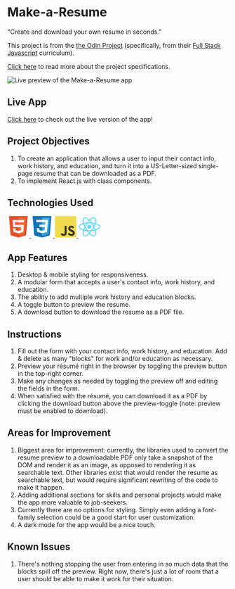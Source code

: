 # Make-a-Resume

"Create and download your own resume in seconds."

This project is from the [the Odin Project](https://www.theodinproject.com) (specifically, from their [Full Stack Javascript](https://www.theodinproject.com/paths/full-stack-javascript) curriculum). 

[Click here](https://www.theodinproject.com/lessons/node-path-javascript-cv-application) to read more about the project specifications.

![Live preview of the Make-a-Resume app](./public/images/sample.gif)

## Live App

[Click here](https://mpieciak18.github.io/make-a-resume/) to check out the live version of the app!

## Project Objectives

1. To create an application that allows a user to input their contact info, work history, and education, and turn it into a US-Letter-sized single-page resume that can be downloaded as a PDF.
2. To implement React.js with class components.

## Technologies Used

<p align="left"> 
<a href="https://developer.mozilla.org/en-US/docs/Web/HTML" target="_blank"> <img src="https://raw.githubusercontent.com/devicons/devicon/master/icons/html5/html5-original.svg" alt="html5" width="50" height="50"/> </a> 
<a href="https://developer.mozilla.org/en-US/docs/Web/CSS" target="_blank"> <img src="https://raw.githubusercontent.com/devicons/devicon/master/icons/css3/css3-original.svg" alt="css3" width="50" height="50"/> </a>
<a href="https://developer.mozilla.org/en-US/docs/Web/JavaScript" target="_blank"> <img src="https://raw.githubusercontent.com/devicons/devicon/master/icons/javascript/javascript-original.svg" alt="javascript" width="50" height="50"/> </a>
<a href="https://reactjs.org/" target="_blank"> <img src="https://raw.githubusercontent.com/devicons/devicon/master/icons/react/react-original.svg" alt="react" width="50" height="50"/> </a>
</p>

## App Features

1. Desktop & mobile styling for responsiveness.
2. A modular form that accepts a user's contact info, work history, and education.
3. The ability to add multiple work history and education blocks.
4. A toggle button to preview the resume.
5. A download button to download the resume as a PDF file.

## Instructions

1. Fill out the form with your contact info, work history, and education. Add & delete as many "blocks" for work and/or education as necessary.
2. Preview your résumé right in the browser by toggling the preview button in the top-right corner.
3. Make any changes as needed by toggling the preview off and editing the fields in the form.
4. When satisfied with the résumé, you can download it as a PDF by clicking the download button above the preview-toggle (note: preview must be enabled to download).

## Areas for Improvement

1. Biggest area for improvement: currently, the libraries used to convert the resume preview to a downloadable PDF only take a snapshot of the DOM and render it as an image, as opposed to rendering it as searchable text. Other libraries exist that would render the resume as searchable text, but would require significant rewriting of the code to make it happen.
2. Adding additional sections for skills and personal projects would make the app more valuable to job-seekers.
3. Currently there are no options for styling. Simply even adding a font-family selection could be a good start for user customization.
4. A dark mode for the app would be a nice touch.

## Known Issues

1. There's nothing stopping the user from entering in so much data that the blocks spill off the preview. Right now, there's just a lot of room that a user should be able to make it work for their situation.